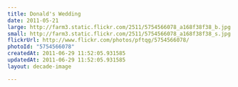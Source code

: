 ```yaml
---
title: Donald's Wedding
date: 2011-05-21
large: http://farm3.static.flickr.com/2511/5754566078_a168f38f38_b.jpg
small: http://farm3.static.flickr.com/2511/5754566078_a168f38f38_s.jpg
flickrUrl: http://www.flickr.com/photos/pftqg/5754566078/
photoId: "5754566078"
createdAt: 2011-06-29 11:52:05.931585
updatedAt: 2011-06-29 11:52:05.931585
layout: decade-image

---
```


